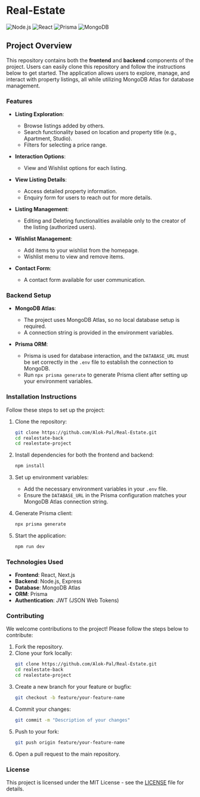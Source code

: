 # Real-Estate

![Node.js](https://img.shields.io/badge/Node.js-16.x-green)
![React](https://img.shields.io/badge/React-18.x-blue)
![Prisma](https://img.shields.io/badge/Prisma-2.x-brightgreen)
![MongoDB](https://img.shields.io/badge/MongoDB-Atlas-blue)

## Project Overview

This repository contains both the **frontend** and **backend** components of the project. Users can easily clone this repository and follow the instructions below to get started. The application allows users to explore, manage, and interact with property listings, all while utilizing MongoDB Atlas for database management.

### Features

- **Listing Exploration**:  
  - Browse listings added by others.
  - Search functionality based on location and property title (e.g., Apartment, Studio).
  - Filters for selecting a price range.

- **Interaction Options**:  
  - View and Wishlist options for each listing.

- **View Listing Details**:  
  - Access detailed property information.
  - Enquiry form for users to reach out for more details.

- **Listing Management**:  
  - Editing and Deleting functionalities available only to the creator of the listing (authorized users).

- **Wishlist Management**:  
  - Add items to your wishlist from the homepage.
  - Wishlist menu to view and remove items.

- **Contact Form**:  
  - A contact form available for user communication.

### Backend Setup

- **MongoDB Atlas**:  
  - The project uses MongoDB Atlas, so no local database setup is required.
  - A connection string is provided in the environment variables.

- **Prisma ORM**:  
  - Prisma is used for database interaction, and the `DATABASE_URL` must be set correctly in the `.env` file to establish the connection to MongoDB.
  - Run `npx prisma generate` to generate Prisma client after setting up your environment variables.

### Installation Instructions

Follow these steps to set up the project:

1. Clone the repository:
    ```bash
    git clone https://github.com/Alok-Pal/Real-Estate.git
    cd realestate-back
    cd realestate-project
    ```

2. Install dependencies for both the frontend and backend:
    ```bash
    npm install
    ```

3. Set up environment variables:
    - Add the necessary environment variables in your `.env` file.
    - Ensure the `DATABASE_URL` in the Prisma configuration matches your MongoDB Atlas connection string.

4. Generate Prisma client:
    ```bash
    npx prisma generate
    ```

5. Start the application:
    ```bash
    npm run dev
    ```

### Technologies Used

- **Frontend**: React, Next.js
- **Backend**: Node.js, Express
- **Database**: MongoDB Atlas
- **ORM**: Prisma
- **Authentication**: JWT (JSON Web Tokens)

### Contributing

We welcome contributions to the project! Please follow the steps below to contribute:

1. Fork the repository.
2. Clone your fork locally:
    ```bash
    git clone https://github.com/Alok-Pal/Real-Estate.git
    cd realestate-back
    cd realestate-project
    ```
3. Create a new branch for your feature or bugfix:
    ```bash
    git checkout -b feature/your-feature-name
    ```
4. Commit your changes:
    ```bash
    git commit -m "Description of your changes"
    ```
5. Push to your fork:
    ```bash
    git push origin feature/your-feature-name
    ```
6. Open a pull request to the main repository.

### License

This project is licensed under the MIT License - see the [LICENSE](LICENSE) file for details.
